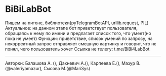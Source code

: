 # BiBiLabBot
Пишем на питоне, библиотеки(pyTelegramBotAPI, urllib.request, PIL)
Актуальное: на данном этапе бот приветствует пользователя, обращаясь к нему по имени и предлагает список того, что умеет(но пока не умеет)
Функции: приветствие, список умений по запросу, на некорректный запрос отправляет смешную картинку и говорит, что не понял, чего пользователь хочет
Ссылка не телегу: t.me/BiBi4LabBot
_____________
Авторки: Балашова А. (), Дахневич А.(), Карпеева Е.(), Мазур В.(@valeriyamazur), Сысова М.(@MariSys)
